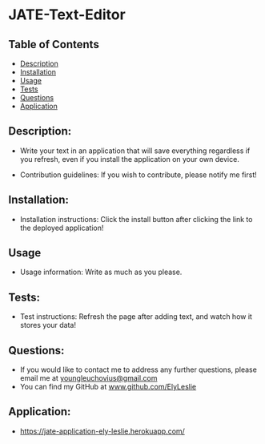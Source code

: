 # JATE-Text-Editor



## Table of Contents
* [Description](#description)
* [Installation](#installation)
* [Usage](#usage)
* [Tests](#tests)
* [Questions](#questions)
* [Application](#application)
        
        
## Description: 
* Write your text in an application that will save everything regardless if you refresh, even if you install the application on your own device.
        
        
* Contribution guidelines: If you wish to contribute, please notify me first!

## Installation:

* Installation instructions: Click the install button after clicking the link to the deployed application!
        
## Usage

* Usage information: Write as much as you please.

        
## Tests:
* Test instructions: Refresh the page after adding text, and watch how it stores your data!
        
## Questions: 
        
* If you would like to contact me to address any further questions, please email me at youngleuchovius@gmail.com
* You can find my GitHub at www.github.com/ElyLeslie

## Application:
* https://jate-application-ely-leslie.herokuapp.com/